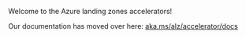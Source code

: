 <!-- markdownlint-disable first-line-heading first-line-h1 -->
Welcome to the Azure landing zones accelerators!

Our documentation has moved over here: [aka.ms/alz/accelerator/docs](https://aka.ms/alz/accelerator/docs)
